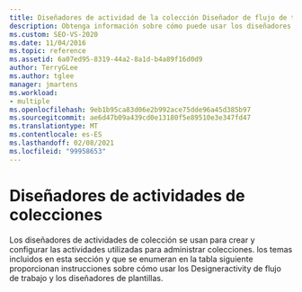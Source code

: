 ```yaml
---
title: Diseñadores de actividad de la colección Diseñador de flujo de trabajo
description: Obtenga información sobre cómo puede usar los diseñadores de actividad de colección para crear y configurar las actividades que se usan para administrar recopilaciones.
ms.custom: SEO-VS-2020
ms.date: 11/04/2016
ms.topic: reference
ms.assetid: 6a07ed95-8319-44a2-8a1d-b4a89f16d0d9
author: TerryGLee
ms.author: tglee
manager: jmartens
ms.workload:
- multiple
ms.openlocfilehash: 9eb1b95ca83d06e2b992ace75dde96a45d385b97
ms.sourcegitcommit: ae6d47b09a439cd0e13180f5e89510e3e347fd47
ms.translationtype: MT
ms.contentlocale: es-ES
ms.lasthandoff: 02/08/2021
ms.locfileid: "99958653"
---
```

# <a name="collection-activity-designers"></a>Diseñadores de actividades de colecciones

Los diseñadores de actividades de colección se usan para crear y configurar las actividades utilizadas para administrar colecciones. los temas incluidos en esta sección y que se enumeran en la tabla siguiente proporcionan instrucciones sobre cómo usar los Designeractivity de flujo de trabajo y los diseñadores de plantillas.